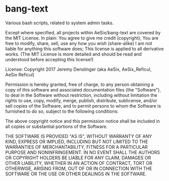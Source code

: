 # bang-text
Various bash scripts, related to system admin tasks. 

Except where specified, all projects within AeSix/bang-text are covered by the MIT License.
In plain:
 You agree to give me credit (copyright);
 You are free to modify, share, sell, use any how you wish (share-alike)
 I am not liable for anything this software does;
 This license is applied to all derivative works.
(The MIT License is more detailed and should be read and understood before accepting this license!)

License:
Copyright 2017 Jeremy Denslinger (aka AeSix, AeSix_Reficul, AeSix Reficul)

Permission is hereby granted, free of charge, to any person obtaining a copy of this software and associated documentation files (the "Software"), to deal in the Software without restriction, including without limitation the rights to use, copy, modify, merge, publish, distribute, sublicense, and/or sell copies of the Software, and to permit persons to whom the Software is furnished to do so, subject to the following conditions:

The above copyright notice and this permission notice shall be included in all copies or substantial portions of the Software.

THE SOFTWARE IS PROVIDED "AS IS", WITHOUT WARRANTY OF ANY KIND, EXPRESS OR IMPLIED, INCLUDING BUT NOT LIMITED TO THE WARRANTIES OF MERCHANTABILITY, FITNESS FOR A PARTICULAR PURPOSE AND NONINFRINGEMENT. IN NO EVENT SHALL THE AUTHORS OR COPYRIGHT HOLDERS BE LIABLE FOR ANY CLAIM, DAMAGES OR OTHER LIABILITY, WHETHER IN AN ACTION OF CONTRACT, TORT OR OTHERWISE, ARISING FROM, OUT OF OR IN CONNECTION WITH THE SOFTWARE OR THE USE OR OTHER DEALINGS IN THE SOFTWARE.
